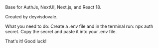 Base for AuthJs, NextUI, Next.js, and React 18.

Created by deyvisdovale.

What you need to do: Create a .env file and in the terminal run: npx auth secret. Copy the secret and paste it into your .env file.

That's it! Good luck!
